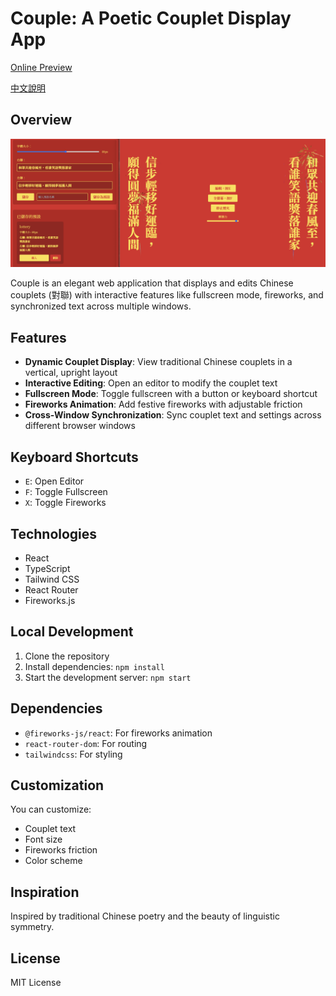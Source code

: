 # Couple: A Poetic Couplet Display App

[Online Preview](https://chinese-couple.netlify.app/)

[中文說明](README.zhtw.md)

## Overview

![alt text](image.png)

Couple is an elegant web application that displays and edits Chinese couplets (對聯) with interactive features like fullscreen mode, fireworks, and synchronized text across multiple windows.

## Features

- **Dynamic Couplet Display**: View traditional Chinese couplets in a vertical, upright layout
- **Interactive Editing**: Open an editor to modify the couplet text
- **Fullscreen Mode**: Toggle fullscreen with a button or keyboard shortcut
- **Fireworks Animation**: Add festive fireworks with adjustable friction
- **Cross-Window Synchronization**: Sync couplet text and settings across different browser windows

## Keyboard Shortcuts

- `E`: Open Editor
- `F`: Toggle Fullscreen
- `X`: Toggle Fireworks

## Technologies

- React
- TypeScript
- Tailwind CSS
- React Router
- Fireworks.js

## Local Development

1. Clone the repository
2. Install dependencies: `npm install`
3. Start the development server: `npm start`

## Dependencies

- `@fireworks-js/react`: For fireworks animation
- `react-router-dom`: For routing
- `tailwindcss`: For styling

## Customization

You can customize:
- Couplet text
- Font size
- Fireworks friction
- Color scheme

## Inspiration

Inspired by traditional Chinese poetry and the beauty of linguistic symmetry.

## License

MIT License